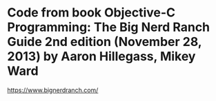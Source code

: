 # Code from book Objective-C Programming: The Big Nerd Ranch Guide 2nd edition (November 28, 2013) by Aaron Hillegass, Mikey Ward
https://www.bignerdranch.com/

